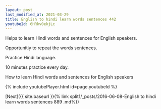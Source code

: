 ```yaml
---
layout: post
last_modified_at: 2021-03-29
title: English to hindi learn words sentences 442 
youtubeId: 6HRkv0ekjLc
---
```

 
 
Helps to learn Hindi words and sentences for English speakers.

Opportunitiy to repeat the words sentences. 

Practice Hindi language. 
 
10 minutes practice every day. 
 
How to learn Hindi words and sentences for English speakers 
 
{% include youtubePlayer.html id=page.youtubeId %}
 
 
[Next]({{ site.baseurl }}{% link  split1/_posts/2016-06-08-English to hindi learn words sentences 889 .md%})
 
